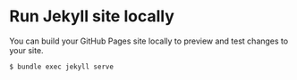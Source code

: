 # Run Jekyll site locally
You can build your GitHub Pages site locally to preview and test changes to your site.
```
$ bundle exec jekyll serve
```
